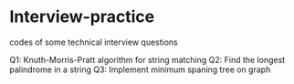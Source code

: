 # Interview-practice
codes of some technical interview questions

Q1: Knuth-Morris-Pratt algorithm for string matching
Q2: Find the longest palindrome in a string
Q3: Implement minimum spaning tree on graph
